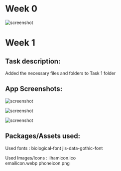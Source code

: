 # Week 0
![screenshot](https://github.com/skully-coder/IECSE-App-Winter-Project-20/blob/Ilham-Rahm/Task%200/screenshot.jpg)

# Week 1

## Task description:
Added the necessary files and folders to Task 1 folder

## App Screenshots:
![screenshot](https://github.com/skully-coder/IECSE-App-Winter-Project-20/blob/Ilham-Rahm/Task%201/Task1%20screenshot.png)

![screenshot](https://github.com/skully-coder/IECSE-App-Winter-Project-20/blob/Ilham-Rahm/Task%201/task%201%20dynamic.png)

![screenshot](https://github.com/skully-coder/IECSE-App-Winter-Project-20/blob/Ilham-Rahm/Task%201/task%201%20dynamic%202.png)

## Packages/Assets used:
Used fonts : biological-font
             jls-data-gothic-font

Used Images/Icons : ilhamicon.ico  
                    emailicon.webp
                    phoneicon.png          